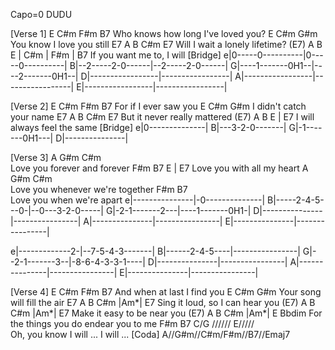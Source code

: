 Capo=0
DUDU

[Verse 1]
    E         C#m        F#m       B7
Who knows how long I've loved you?
    E      C#m      G#m
You know I love you still
E7   A      B      C#m      E7
Will I wait a lonely lifetime?
(E7)    A     B      E | C#m | F#m | B7
If you want me to, I will
[Bridge]
e|0-----0----------|0-----0----------|
B|--2-----2-0------|--2-----2-0------|
G|----1-------0H1--|----2-------0H1--|
D|-----------------|-----------------|
A|-----------------|-----------------|
E|-----------------|-----------------|

[Verse 2]
    E    C#m   F#m   B7
For if I ever saw you
E        C#m        G#m
I didn't catch your name
E7     A      B      C#m      E7
But it never really mattered
(E7)    A     B      E | E7
I will always feel the same
[Bridge]
e|0--------------|
B|---3-2-0-------|
G|-1-------0H1---|
D|---------------|

[Verse 3]
A         G#m     C#m     
Love you forever and forever
F#m           B7   E | E7
Love you with all my heart
A         G#m     C#m   
Love you whenever we're together
F#m                   B7  
Love you when we're apart
e|---------------|-0--------------|
B|-----2-4-5---0-|--0---3-2-0-----|
G|-2-1-------2---|----1-------0H1-|
D|---------------|----------------|
A|---------------|----------------|
E|---------------|----------------|

e|-------------2-|--7-5-4-3-------|
B|------2-4-5----|----------------|
G|--2-1-------3--|-8-6-4-3-3-1----|
D|---------------|----------------|
A|---------------|----------------|
E|---------------|----------------|

[Verse 4]
    E       C#m    F#m     B7
And when at last I find you
    E         C#m    G#m
Your song will fill the air
E7     A         B      C#m |Am*| E7
Sing it loud, so I can hear you
(E7)   A         B      C#m |Am*| E7
Make it easy to be near you
(E7)   A            B   C#m |Am*| E         Bbdim
For the things you do endear   you   to     me
F#m    B7       C/G //////   E/////  
Oh, you know I will  ... I will ...
[Coda]
A//G#m//C#m/F#m//B7//Emaj7
